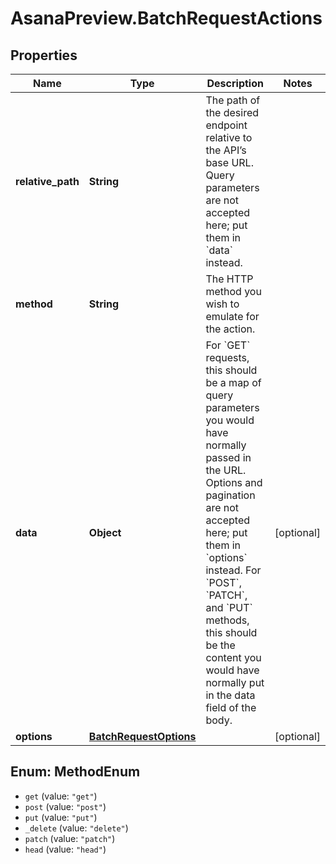 # AsanaPreview.BatchRequestActions

## Properties
Name | Type | Description | Notes
------------ | ------------- | ------------- | -------------
**relative_path** | **String** | The path of the desired endpoint relative to the API’s base URL. Query parameters are not accepted here; put them in &#x60;data&#x60; instead. | 
**method** | **String** | The HTTP method you wish to emulate for the action. | 
**data** | **Object** | For &#x60;GET&#x60; requests, this should be a map of query parameters you would have normally passed in the URL. Options and pagination are not accepted here; put them in &#x60;options&#x60; instead. For &#x60;POST&#x60;, &#x60;PATCH&#x60;, and &#x60;PUT&#x60; methods, this should be the content you would have normally put in the data field of the body. | [optional] 
**options** | [**BatchRequestOptions**](BatchRequestOptions.md) |  | [optional] 

<a name="MethodEnum"></a>
## Enum: MethodEnum

* `get` (value: `"get"`)
* `post` (value: `"post"`)
* `put` (value: `"put"`)
* `_delete` (value: `"delete"`)
* `patch` (value: `"patch"`)
* `head` (value: `"head"`)

